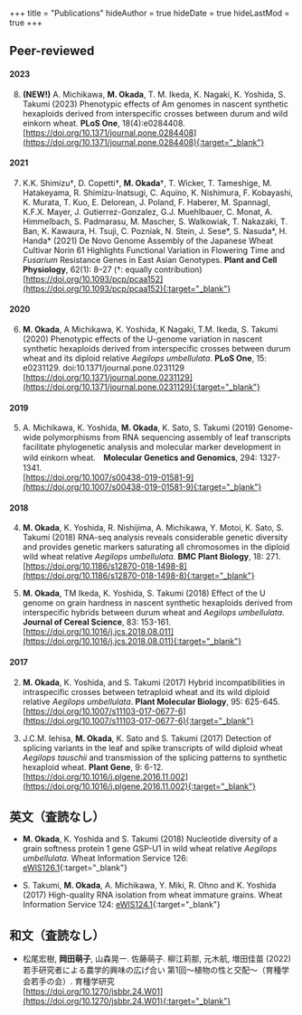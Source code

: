 +++
title = "Publications"
hideAuthor = true
hideDate = true
hideLastMod = true
+++

## Peer-reviewed

#### 2023

  8. **(NEW!)** A. Michikawa, **M. Okada**, T. M. Ikeda, K. Nagaki, K. Yoshida, S. Takumi (2023) Phenotypic effects of Am genomes in nascent synthetic hexaploids derived from interspecific crosses between durum and wild einkorn wheat. **PLoS One**, 18(4):e0284408.  
  [https://doi.org/10.1371/journal.pone.0284408](https://doi.org/10.1371/journal.pone.0284408){:target="_blank"}  

#### 2021

  7. K.K. Shimizu†, D. Copetti†, **M. Okada**†, T. Wicker, T. Tameshige, M. Hatakeyama, R. Shimizu-Inatsugi, C. Aquino, K. Nishimura, F. Kobayashi, K. Murata, T. Kuo, E. Delorean, J. Poland, F. Haberer, M. Spannagl, K.F.X. Mayer, J. Gutierrez-Gonzalez, G.J. Muehlbauer, C. Monat, A. Himmelbach, S. Padmarasu, M. Mascher, S. Walkowiak, T. Nakazaki, T. Ban, K. Kawaura, H. Tsuji, C. Pozniak, N. Stein, J. Sese*, S. Nasuda*, H. Handa* (2021) De Novo Genome Assembly of the Japanese Wheat Cultivar Norin 61 Highlights Functional Variation in Flowering Time and *Fusarium* Resistance Genes in East Asian Genotypes. **Plant and Cell Physiology**, 62(1): 8–27 (†: equally contribution)  
  [https://doi.org/10.1093/pcp/pcaa152](https://doi.org/10.1093/pcp/pcaa152){:target="_blank"}  

#### 2020

  6. **M. Okada**, A Michikawa, K. Yoshida, K Nagaki, T.M. Ikeda, S. Takumi (2020) Phenotypic effects of the U-genome variation in nascent synthetic hexaploids derived from interspecific crosses between durum wheat and its diploid relative *Aegilops umbellulata*. **PLoS One**, 15: e0231129. doi:10.1371/journal.pone.0231129  
  [https://doi.org/10.1371/journal.pone.0231129](https://doi.org/10.1371/journal.pone.0231129){:target="_blank"}  

#### 2019

  5. A. Michikawa, K. Yoshida, **M. Okada**, K. Sato, S. Takumi (2019) Genome-wide polymorphisms from RNA sequencing assembly of leaf transcripts facilitate phylogenetic analysis and molecular marker development in wild einkorn wheat.　**Molecular Genetics and Genomics**, 294: 1327-1341.  
  [https://doi.org/10.1007/s00438-019-01581-9](https://doi.org/10.1007/s00438-019-01581-9){:target="_blank"}  

#### 2018

  4. **M. Okada**, K. Yoshida, R. Nishijima, A. Michikawa, Y. Motoi, K. Sato, S. Takumi (2018) RNA-seq analysis reveals considerable genetic diversity and provides genetic markers saturating all chromosomes in the diploid wild wheat relative *Aegilops umbellulata*. **BMC Plant Biology**, 18: 271.  
  [https://doi.org/10.1186/s12870-018-1498-8](https://doi.org/10.1186/s12870-018-1498-8){:target="_blank"}  
  
  3. **M. Okada**, TM Ikeda, K. Yoshida, S. Takumi (2018) Effect of the U genome on grain hardness in nascent synthetic hexaploids derived from interspecific hybrids between durum wheat and *Aegilops umbellulata*. **Journal of Cereal Science**, 83: 153-161.  
  [https://doi.org/10.1016/j.jcs.2018.08.011](https://doi.org/10.1016/j.jcs.2018.08.011){:target="_blank"}  


#### 2017

  2. **M. Okada**, K. Yoshida, and S. Takumi (2017) Hybrid incompatibilities in intraspecific crosses between tetraploid wheat and its wild diploid relative *Aegilops umbellulata*. **Plant Molecular Biology**, 95: 625-645.  
  [https://doi.org/10.1007/s11103-017-0677-6](https://doi.org/10.1007/s11103-017-0677-6){:target="_blank"}  
  
  1. J.C.M. Iehisa, **M. Okada**, K. Sato and S. Takumi (2017) Detection of splicing variants in the leaf and spike transcripts of wild diploid wheat *Aegilops tauschii* and transmission of the splicing patterns to synthetic hexaploid wheat. **Plant Gene**, 9: 6-12.   
  [https://doi.org/10.1016/j.plgene.2016.11.002](https://doi.org/10.1016/j.plgene.2016.11.002){:target="_blank"}  

## 英文（査読なし）

- **M. Okada**, K. Yoshida and S. Takumi (2018) Nucleotide diversity of a grain softness protein 1 gene GSP-U1 in wild wheat relative *Aegilops umbellulata*. Wheat Information Service 126: [eWIS126.1](https://shigen.nig.ac.jp/ewis/article/html/202/article.pdf){:target="_blank"}  

- S. Takumi, **M. Okada**, A. Michikawa, Y. Miki, R. Ohno and K. Yoshida (2017) High-quality RNA isolation from wheat immature grains. Wheat Information Service 124: [eWIS124.1](https://shigen.nig.ac.jp/ewis/article/html/195/article.pdf){:target="_blank"}

## 和文（査読なし）

- 松尾宏樹, **岡田萌子**, 山森晃一. 佐藤萌子. 柳江莉那, 元木航, 増田佳苗 (2022) 若手研究者による農学的興味の広げ合い 第1回～植物の性と交配～（育種学会若手の会）. 育種学研究  
  [https://doi.org/10.1270/jsbbr.24.W01](https://doi.org/10.1270/jsbbr.24.W01){:target="_blank"}
